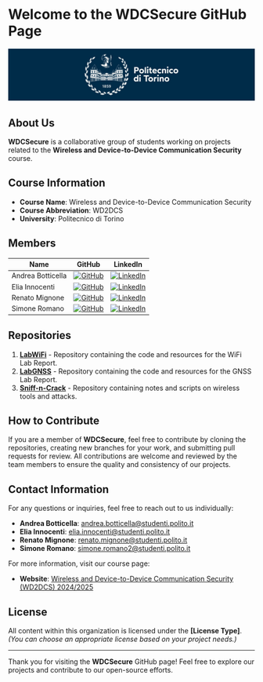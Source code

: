 # Welcome to the **WDCSecure** GitHub Page

![polito](resources/logo_polito.jpg)

## About Us
**WDCSecure** is a collaborative group of students working on projects related to the **Wireless and Device-to-Device Communication Security** course. 
<!-- Our organization focuses on practical applications and research in **[field/topic]**, driven by our passion for learning and innovation. -->

## Course Information
- **Course Name**: Wireless and Device-to-Device Communication Security
- **Course Abbreviation**: WD2DCS
- **University**: Politecnico di Torino

## Members

| Name              | GitHub                                             | LinkedIn                                             |
|-------------------|----------------------------------------------------|------------------------------------------------------|
| Andrea Botticella | [![GitHub](https://img.shields.io/badge/GitHub-Profile-informational?logo=github)](https://github.com/Botti01) | [![LinkedIn](https://img.shields.io/badge/LinkedIn-Profile-blue?logo=linkedin)](https://www.linkedin.com/in/andrea-botticella-353169293/) |
| Elia Innocenti    | [![GitHub](https://img.shields.io/badge/GitHub-Profile-informational?logo=github)](https://github.com/eliainnocenti) | [![LinkedIn](https://img.shields.io/badge/LinkedIn-Profile-blue?logo=linkedin)](https://www.linkedin.com/in/eliainnocenti/) |
| Renato Mignone    | [![GitHub](https://img.shields.io/badge/GitHub-Profile-informational?logo=github)](https://github.com/RenatoMignone) | [![LinkedIn](https://img.shields.io/badge/LinkedIn-Profile-blue?logo=linkedin)](https://www.linkedin.com/in/renato-mignone/) |
| Simone Romano     | [![GitHub](https://img.shields.io/badge/GitHub-Profile-informational?logo=github)](https://github.com/sroman0)   | [![LinkedIn](https://img.shields.io/badge/LinkedIn-Profile-blue?logo=linkedin)](https://www.linkedin.com/in/simone-romano-383277307/) |

## Repositories
1. [**LabWiFi**](https://github.com/WDCSecure/LabWiFi) - Repository containing the code and resources for the WiFi Lab Report.
2. [**LabGNSS**](https://github.com/WDCSecure/LabGNSS) - Repository containing the code and resources for the GNSS Lab Report.
3. [**Sniff-n-Crack**](https://github.com/WDCSecure/Sniff-n-Crack) - Repository containing notes and scripts on wireless tools and attacks.
<!-- *(Add or remove repositories as needed) *-->

## How to Contribute
If you are a member of **WDCSecure**, feel free to contribute by cloning the repositories, creating new branches for your work, and submitting pull requests for review. All contributions are welcome and reviewed by the team members to ensure the quality and consistency of our projects.

## Contact Information

For any questions or inquiries, feel free to reach out to us individually:

- **Andrea Botticella**: [andrea.botticella@studenti.polito.it](mailto:andrea.botticella@studenti.polito.it)
- **Elia Innocenti**: [elia.innocenti@studenti.polito.it](mailto:elia.innocenti@studenti.polito.it)
- **Renato Mignone**: [renato.mignone@studenti.polito.it](mailto:renato.mignone@studenti.polito.it)
- **Simone Romano**: [simone.romano2@studenti.polito.it](mailto:simone.romano2@studenti.polito.it)

For more information, visit our course page:  
- **Website**: [Wireless and Device-to-Device Communication Security (WD2DCS) 2024/2025](https://didattica.polito.it/pls/portal30/gap.pkg_guide.viewGap?p_cod_ins=01GYSWQ&p_a_acc=2026&p_header=S&p_lang=IT&multi=N)

## License
All content within this organization is licensed under the **[License Type]**. *(You can choose an appropriate license based on your project needs.)*

---

Thank you for visiting the **WDCSecure** GitHub page! Feel free to explore our projects and contribute to our open-source efforts.
